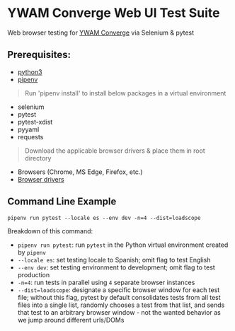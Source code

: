 # YWAM Converge Web UI Test Suite
Web browser testing for [YWAM Converge](https://ywamconverge.org/) via Selenium
& pytest

## Prerequisites: 
- [python3](https://www.python.org/download/releases/3.0/)
- [pipenv](https://pipenv-fork.readthedocs.io/en/latest/)

> Run 'pipenv install' to install below packages in a virtual environment
- selenium
- pytest
- pytest-xdist
- pyyaml
- requests
  
> Download the applicable browser drivers & place them in root directory
- Browsers (Chrome, MS Edge, Firefox, etc.)
- [Browser drivers](https://www.selenium.dev/downloads)

## Command Line Example

`pipenv run pytest --locale es --env dev -n=4 --dist=loadscope` 

Breakdown of this command:
- `pipenv run pytest`: run `pytest` in the Python virtual environment created by
  `pipenv`
- `--locale es`: set testing locale to Spanish; omit flag to test English
- `--env dev`: set testing environment to development; omit flag to test
  production
- `-n=4`: run tests in parallel using `4` separate browser instances
- `--dist=loadscope`: designate a specific browser window for each test file; without
  this flag, pytest by default consolidates tests from all test files into a single list,
  randomly chooses a test from that list, and sends that test to an arbitrary
  browser window - not the wanted behavior as we jump around different urls/DOMs